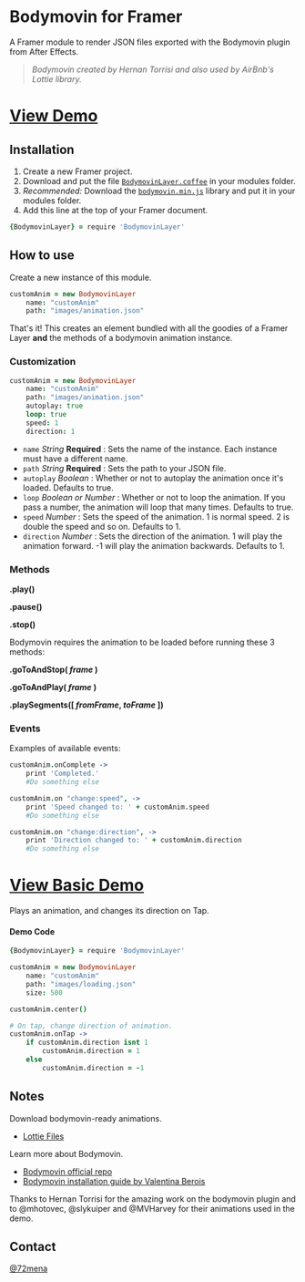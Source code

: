 # Bodymovin for Framer
A Framer module to render JSON files exported with the Bodymovin plugin from After Effects.

> *Bodymovin created by Hernan Torrisi and also used by AirBnb's Lottie library.*

# [View Demo](https://framer.cloud/YwOqV/)

## Installation

1. Create a new Framer project.
2. Download and put the file [`BodymovinLayer.coffee`](https://raw.githubusercontent.com/72/bodymovin-for-Framer/master/BodymovinLayer.coffee) in your modules folder.
3. *Recommended:* Download the [`bodymovin.min.js`](https://raw.githubusercontent.com/bodymovin/bodymovin/master/build/player/bodymovin.min.js) library and put it in your modules folder.
4. Add this line at the top of your Framer document.
```coffeescript
{BodymovinLayer} = require 'BodymovinLayer'
```


## How to use

Create a new instance of this module.
```coffeescript
customAnim = new BodymovinLayer
	name: "customAnim"
	path: "images/animation.json"
```
That's it! This creates an element bundled with all the goodies of a Framer Layer **and** the methods of a bodymovin animation instance.


### Customization

```coffeescript
customAnim = new BodymovinLayer
	name: "customAnim"
	path: "images/animation.json"
	autoplay: true
	loop: true
	speed: 1
	direction: 1
```

- `name` *String* **Required** : Sets the name of the instance. Each instance must have a different name.
- `path` *String* **Required** : Sets the path to your JSON file.
- `autoplay` *Boolean* : Whether or not to autoplay the animation once it's loaded. Defaults to true.
- `loop` *Boolean or Number* : Whether or not to loop the animation. If you pass a number, the animation will loop that many times. Defaults to true.
- `speed` *Number* : Sets the speed of the animation. 1 is normal speed. 2 is double the speed and so on. Defaults to 1.
- `direction` *Number* : Sets the direction of the animation. 1 will play the animation forward. -1 will play the animation backwards. Defaults to 1.


### Methods

**.play()**

**.pause()**

**.stop()**

Bodymovin requires the animation to be loaded before running these 3 methods:

**.goToAndStop( _frame_ )**

**.goToAndPlay( _frame_ )**

**.playSegments([ _fromFrame_, _toFrame_ ])**


### Events

Examples of available events:

```coffeescript
customAnim.onComplete ->
	print 'Completed.'
	#Do something else
```

```coffeescript
customAnim.on "change:speed", ->
	print 'Speed changed to: ' + customAnim.speed
	#Do something else
```

```coffeescript
customAnim.on "change:direction", ->
	print 'Direction changed to: ' + customAnim.direction
	#Do something else
```


# [View Basic Demo](https://framer.cloud/GPSqX/)

Plays an animation, and changes its direction on Tap.

#### Demo Code

```coffeescript
{BodymovinLayer} = require 'BodymovinLayer'

customAnim = new BodymovinLayer
	name: "customAnim"
	path: "images/loading.json"
	size: 500

customAnim.center()

# On tap, change direction of animation.
customAnim.onTap ->
	if customAnim.direction isnt 1
		customAnim.direction = 1
	else
		customAnim.direction = -1
```


## Notes

Download bodymovin-ready animations.
- [Lottie Files](http://www.lottiefiles.com/)

Learn more about Bodymovin.
- [Bodymovin official repo](https://github.com/bodymovin/bodymovin)
- [Bodymovin installation guide by Valentina Berois](https://medium.com/@vberois/lottie-after-effects-591913cb004c)

Thanks to Hernan Torrisi for the amazing work on the bodymovin plugin and to @mhotovec, @slykuiper and @MVHarvey for their animations used in the demo.

## Contact
[@72mena](http://twitter.com/72mena)
